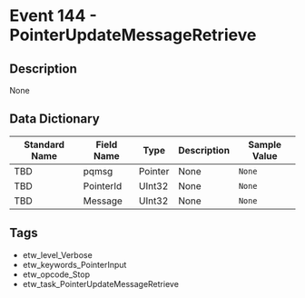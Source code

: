 # Event 144 - PointerUpdateMessageRetrieve

## Description
None

## Data Dictionary
|Standard Name|Field Name|Type|Description|Sample Value|
|---|---|---|---|---|
|TBD|pqmsg|Pointer|None|`None`|
|TBD|PointerId|UInt32|None|`None`|
|TBD|Message|UInt32|None|`None`|

## Tags
* etw_level_Verbose
* etw_keywords_PointerInput
* etw_opcode_Stop
* etw_task_PointerUpdateMessageRetrieve